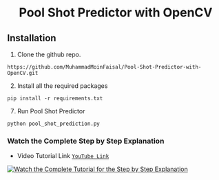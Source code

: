 <H1 align="center">
Pool Shot Predictor with OpenCV </H1>

## Installation
1. Clone the github repo.
```
https://github.com/MuhammadMoinFaisal/Pool-Shot-Predictor-with-OpenCV.git
```
2. Install all the required packages
```
pip install -r requirements.txt
```
7. Run Pool Shot Predictor
```
python pool_shot_prediction.py
```

### Watch the Complete Step by Step Explanation

- Video Tutorial Link  [`YouTube Link`](https://www.youtube.com/watch?v=7HGfEPC6pf4)

[![Watch the Complete Tutorial for the Step by Step Explanation](https://img.youtube.com/vi/7HGfEPC6pf4/0.jpg)]([https://www.youtube.com/watch?v=StTqXEQ2l-Y](https://www.youtube.com/watch?v=7HGfEPC6pf4))
